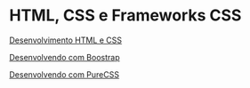 # HTML, CSS e Frameworks CSS
[Desenvolvimento HTML e CSS](https://youtu.be/Cwvf8DyRVSI)

[Desenvolvendo com Boostrap](https://youtu.be/FPmtgqRsQF4)

[Desenvolvendo com PureCSS](https://youtu.be/U1MB6VbS04Q)
